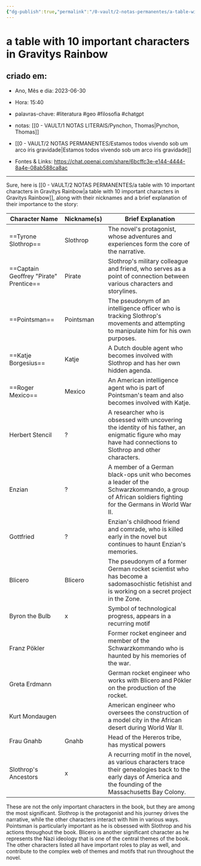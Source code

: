 ```yaml
---
{"dg-publish":true,"permalink":"/0-vault/2-notas-permanentes/a-table-with-10-important-characters-in-gravitys-rainbow/","tags":["permanente","literatura","geo","filosofia","chatgpt"],"dgHomeLink":true,"dgShowLocalGraph":true,"dgShowFileTree":true,"dgEnableSearch":true}
---
```


# a table with 10 important characters in Gravitys Rainbow

## criado em: 
-  Ano, Mês e dia: 2023-06-30
- Hora: 15:40
- palavras-chave: #literatura #geo #filosofia #chatgpt 
- notas: [[0 - VAULT/1 NOTAS LITERAIS/Pynchon, Thomas\|Pynchon, Thomas]]
- [[0 - VAULT/2 NOTAS PERMANENTES/Estamos todos vivendo sob um arco íris gravidade\|Estamos todos vivendo sob um arco íris gravidade]]

- Fontes & Links: https://chat.openai.com/share/6bcffc3e-e144-4444-8a4e-08ab588ca8ac
---

Sure, here is [[0 - VAULT/2 NOTAS PERMANENTES/a table with 10 important characters in Gravitys Rainbow\|a table with 10 important characters in Gravitys Rainbow]], along with their nicknames and a brief explanation of their importance to the story:

| Character Name                         | Nickname(s) | Brief Explanation                                                                                                                                           |
| -------------------------------------- | ----------- | ----------------------------------------------------------------------------------------------------------------------------------------------------------- |
| ==Tyrone Slothrop==                    | Slothrop    | The novel's protagonist, whose adventures and experiences form the core of the narrative.                                                                   |
| ==Captain Geoffrey "Pirate" Prentice== | Pirate      | Slothrop's military colleague and friend, who serves as a point of connection between various characters and storylines.                                    |
| ==Pointsman==                          | Pointsman   | The pseudonym of an intelligence officer who is tracking Slothrop's movements and attempting to manipulate him for his own purposes.                        |
| ==Katje Borgesius==                    | Katje       | A Dutch double agent who becomes involved with Slothrop and has her own hidden agenda.                                                                      |
| ==Roger Mexico==                       | Mexico      | An American intelligence agent who is part of Pointsman's team and also becomes involved with Katje.                                                        |
| Herbert Stencil                        | ?           | A researcher who is obsessed with uncovering the identity of his father, an enigmatic figure who may have had connections to Slothrop and other characters. |
| Enzian                                 | ?           | A member of a German black-ops unit who becomes a leader of the Schwarzkommando, a group of African soldiers fighting for the Germans in World War II.      |
| Gottfried                              | ?           | Enzian's childhood friend and comrade, who is killed early in the novel but continues to haunt Enzian's memories.                                           |
| Blicero                                | Blicero     | The pseudonym of a former German rocket scientist who has become a sadomasochistic fetishist and is working on a secret project in the Zone.                |
| Byron the Bulb                         | x           | Symbol of technological progress, appears in a recurring motif                                                                                              |
|Franz Pökler|             |Former rocket engineer and member of the Schwarzkommando who is haunted by his memories of the war.|
|Greta Erdmann|             |German rocket engineer who works with Blicero and Pökler on the production of the rocket.|
|Kurt Mondaugen|             |American engineer who oversees the construction of a model city in the African desert during World War II.|
| Frau Gnahb                             | Gnahb       | Head of the Hereros tribe, has mystical powers                                                                                                              |
| Slothrop's Ancestors                   | x           | A recurring motif in the novel, as various characters trace their genealogies back to the early days of America and the founding of the Massachusetts Bay Colony. |

These are not the only important characters in the book, but they are among the most significant. Slothrop is the protagonist and his journey drives the narrative, while the other characters interact with him in various ways. Pointsman is particularly important as he is obsessed with Slothrop and his actions throughout the book. Blicero is another significant character as he represents the Nazi ideology that is one of the central themes of the book. The other characters listed all have important roles to play as well, and contribute to the complex web of themes and motifs that run throughout the novel.